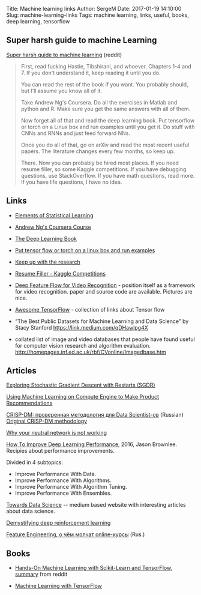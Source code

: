 Title: Machine learning links
Author: SergeM
Date: 2017-01-19 14:10:00
Slug: machine-learning-links
Tags: machine learning, links, useful, books, deep learning, tensorflow



## Super harsh guide to machine Learning
[Super harsh guide to machine learning](https://www.reddit.com/r/MachineLearning/comments/5z8110/d_a_super_harsh_guide_to_machine_learning/) (reddit)

> First, read fucking Hastie, Tibshirani, and whoever. Chapters 1-4 and 7. If you don't understand it, keep reading it until you do.
>
> You can read the rest of the book if you want. You probably should, but I'll assume you know all of it.
>
> Take Andrew Ng's Coursera. Do all the exercises in Matlab and python and R. Make sure you get the same answers with all of them.
>
> Now forget all of that and read the deep learning book. Put tensorflow or torch on a Linux box and run examples until you get it. Do stuff with CNNs and RNNs and just feed forward NNs.
>
> Once you do all of that, go on arXiv and read the most recent useful papers. The literature changes every few months, so keep up.
>
> There. Now you can probably be hired most places. If you need resume filler, so some Kaggle competitions. If you have debugging questions, use StackOverflow. If you have math questions, read more. If you have life questions, I have no idea.


## Links
* [Elements of Statistical Learning](http://statweb.stanford.edu/~tibs/ElemStatLearn/printings/ESLII_print10.pdf)

* [Andrew Ng's Coursera Course](https://www.coursera.org/learn/machine-learning/home/info)

* [The Deep Learning Book](https://www.deeplearningbook.org/front_matter.pdf)

* [Put tensor flow or torch on a linux box and run examples](http://cs231n.github.io/aws-tutorial/)

* [Keep up with the research](https://arxiv.org)

* [Resume Filler - Kaggle Competitions](https://www.kaggle.com)

* [Deep Feature Flow for Video Recognition](https://github.com/msracver/Deep-Feature-Flow) - position itself as a framework for video recognition. paper and source code are available. Pictures are nice.

* [Awesome TensorFlow](https://github.com/jtoy/awesome-tensorflow) - collection of links about Tensor flow

* “The Best Public Datasets for Machine Learning and Data Science” by Stacy Stanford https://link.medium.com/qDHawlpg4X

* collated list of image and video databases that people have found useful for computer vision research and algorithm evaluation.
  http://homepages.inf.ed.ac.uk/rbf/CVonline/Imagedbase.htm



## Articles
[Exploring Stochastic Gradient Descent with Restarts (SGDR)](https://medium.com/38th-street-studios/exploring-stochastic-gradient-descent-with-restarts-sgdr-fa206c38a74e)

[Using Machine Learning on Compute Engine to Make Product Recommendations](https://cloud.google.com/solutions/recommendations-using-machine-learning-on-compute-engine)

[CRISP-DM: проверенная методология для Data Scientist-ов](https://habrahabr.ru/company/lanit/blog/328858/) (Russian) 
[Original CRISP-DM methodology](https://www.the-modeling-agency.com/crisp-dm.pdf)

[Why your neutral network is not working](https://blog.slavv.com/37-reasons-why-your-neural-network-is-not-working-4020854bd607)

[How To Improve Deep Learning Performance](https://machinelearningmastery.com/improve-deep-learning-performance/), 2016, Jason Brownlee. Recipies about performance improvements. 

Divided in 4 subtopics:
* Improve Performance With Data.
* Improve Performance With Algorithms.
* Improve Performance With Algorithm Tuning.
* Improve Performance With Ensembles.

[Towards Data Science](https://towardsdatascience.com) -- medium based website with interesting articles about data science.


[Demystifying deep reinforcement learning](https://neuro.cs.ut.ee/demystifying-deep-reinforcement-learning/)

[Feature Engineering, о чём молчат online-курсы](https://m.habrahabr.ru/company/mailru/blog/346942/) (Rus.)

## Books

* [Hands-On Machine Learning with Scikit-Learn and TensorFlow](http://shop.oreilly.com/product/0636920052289.do), 
[summary](https://www.reddit.com/r/MachineLearning/comments/63uvzq/n_oreillys_book_on_machine_learning_with/) from reddit

* [Machine Learning with TensorFlow](http://www.tensorflowbook.com/)
